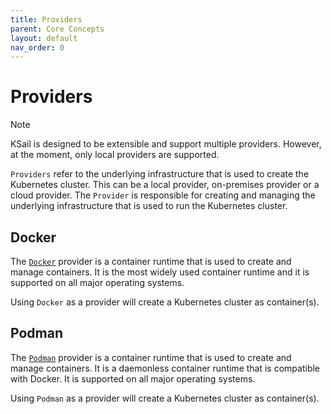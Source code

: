 ```yaml
---
title: Providers
parent: Core Concepts
layout: default
nav_order: 0
---
```


# Providers

> [!NOTE]
> KSail is designed to be extensible and support multiple providers. However, at the moment, only local providers are supported.

`Providers` refer to the underlying infrastructure that is used to create the Kubernetes cluster. This can be a local provider, on-premises provider or a cloud provider. The `Provider` is responsible for creating and managing the underlying infrastructure that is used to run the Kubernetes cluster.

## Docker

The [`Docker`](<https://www.docker.com/>) provider is a container runtime that is used to create and manage containers. It is the most widely used container runtime and it is supported on all major operating systems.

Using `Docker` as a provider will create a Kubernetes cluster as container(s).

## Podman

The [`Podman`](https://podman.io/) provider is a container runtime that is used to create and manage containers. It is a daemonless container runtime that is compatible with Docker. It is supported on all major operating systems.

Using `Podman` as a provider will create a Kubernetes cluster as container(s).
